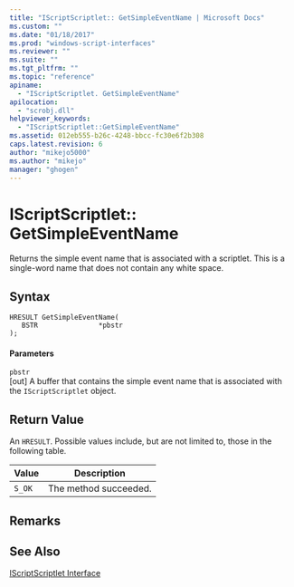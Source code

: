 ```yaml
---
title: "IScriptScriptlet:: GetSimpleEventName | Microsoft Docs"
ms.custom: ""
ms.date: "01/18/2017"
ms.prod: "windows-script-interfaces"
ms.reviewer: ""
ms.suite: ""
ms.tgt_pltfrm: ""
ms.topic: "reference"
apiname: 
  - "IScriptScriptlet. GetSimpleEventName"
apilocation: 
  - "scrobj.dll"
helpviewer_keywords: 
  - "IScriptScriptlet::GetSimpleEventName"
ms.assetid: 012eb555-b26c-4248-bbcc-fc30e6f2b308
caps.latest.revision: 6
author: "mikejo5000"
ms.author: "mikejo"
manager: "ghogen"
---
```

# IScriptScriptlet:: GetSimpleEventName
Returns the simple event name that is associated with a scriptlet. This is a single-word name that does not contain any white space.  
  
## Syntax  
  
```  
HRESULT GetSimpleEventName(  
   BSTR               *pbstr  
);  
```  
  
#### Parameters  
 `pbstr`  
 [out] A buffer that contains the simple event name that is associated with the `IScriptScriptlet` object.  
  
## Return Value  
 An `HRESULT`. Possible values include, but are not limited to, those in the following table.  
  
|Value|Description|  
|-----------|-----------------|  
|`S_OK`|The method succeeded.|  
  
## Remarks  
  
## See Also  
 [IScriptScriptlet Interface](../../winscript/reference/iscriptscriptlet-interface.md)